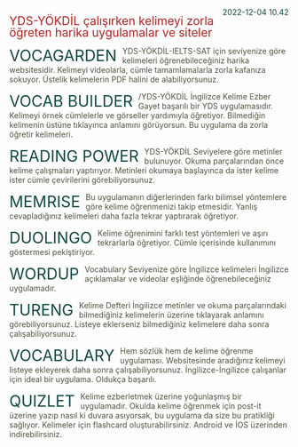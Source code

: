 <style>

	body {
	  background-color: transparent !important;
	}
	
	right {
		float: right;
	}
	
	baslik1 {
		font-size: 2em;
		float: left;
		margin: 0 2% 0 0;
		text-transform: uppercase;
		color: #134A42;
	}
	
	p {
		color: #505040;
	}
	
	ub {
		font-size: 1.5em;
		color: firebrick;
		line-height: 1;
	}
	
	a:link {
		text-decoration: none;
		color: #134A42;
	}

	a:visited {
		text-decoration: none;
		color: #134A42;
	} 

	a:hover {
		text-decoration: none;
		color: #134A42;
	}
	
	a:active {
		text-decoration: none;
		color: #134A42;
	}
	
</style>

<right> 
<a href="https://twitter.com/kalitelisozluk/status/1599308202281439235">2022-12-04 10.42</a> 
</right>

<ub> YDS-YÖKDİL çalışırken kelimeyi zorla öğreten harika uygulamalar ve siteler </ub>

[](https://twitter.com/kalitelisozluk/status/1599308204281692160)

<baslik1> <a href="http://vocagarden.com">Vocagarden</a> </baslik1>

YDS-YÖKDİL-IELTS-SAT için seviyenize göre kelimeleri öğrenebileceğiniz harika websitesidir. Kelimeyi videolarla, cümle tamamlamalarla zorla kafanıza sokuyor. Üstelik kelimelerin PDF halini de alabiliyorsunuz.

[](https://twitter.com/kalitelisozluk/status/1599308206861275137)

<baslik1> Vocab Builder </baslik1>

/YDS-YÖKDİL İngilizce Kelime Ezber Gayet başarılı bir YDS uygulamasıdır. Kelimeyi örnek cümlelerle ve görseller yardımıyla öğretiyor. Bilmediğin kelimenin üstüne tıklayınca anlamını görüyorsun. Bu uygulama da zorla öğretir kelimeleri.

[](https://twitter.com/kalitelisozluk/status/1599308208723853312)

<baslik1> Reading Power </baslik1>

YDS-YÖKDİL Seviyelere göre metinler bulunuyor. Okuma parçalarından önce kelime çalışmaları yaptırıyor. Metinleri okumaya başlayınca da ister kelime ister cümle çevirilerini görebiliyorsunuz.

[](https://twitter.com/kalitelisozluk/status/1599308210774544385)

<baslik1> <a href="http://memrise.com">Memrise</a> </baslik1>

Bu uygulamanın diğerlerinden farkı bilimsel yöntemlere göre kelime öğrenmenizi takip etmesidir. Yanlış cevapladığınız kelimeleri daha fazla tekrar yaptırarak öğretiyor.

[](https://twitter.com/kalitelisozluk/status/1599308213387943936)

<baslik1> <a href="http://tr.duolingo.com">Duolingo</a> </baslik1>

Kelime öğrenimini farklı test yöntemleri ve aşırı tekrarlarla öğretiyor. Cümle içerisinde kullanımını göstermesi pekiştiriyor.

[](https://twitter.com/kalitelisozluk/status/1599308215640289281)

<baslik1> <a href="http://wordupapp.co">Wordup</a> </baslik1>

Vocabulary Seviyenize göre İngilizce kelimeleri İngilizce açıklamalar ve videolar eşliğinde öğrenebileceğiniz uygulamadır.

[](https://twitter.com/kalitelisozluk/status/1599308218135891969)

<baslik1>Tureng</baslik1> Kelime Defteri  İngilizce metinler ve okuma parçalarındaki bilmediğiniz kelimelerin üzerine tıklayarak anlamını görebiliyorsunuz. Listeye eklerseniz bilmediğiniz kelimelere daha sonra çalışabiliyorsunuz.

[](https://twitter.com/kalitelisozluk/status/1599308220350095360)

<baslik1> <a href="http://vocabulary.com">Vocabulary</a> </baslik1>

Hem sözlük hem de kelime öğrenme uygulaması. Websitesinde aradığınız kelimeyi listeye ekleyerek daha sonra çalışabiliyorsunuz. İngilizce-İngilizce çalışanlar için ideal bir uygulama. Oldukça başarılı.

[](https://twitter.com/kalitelisozluk/status/1599308223269416960)

<baslik1> Quizlet </baslik1> Kelime ezberletmek üzerine yoğunlaşmış bir uygulamadır. Okulda kelime öğrenmek için post-it üzerine yazıp nasıl ki duvara asıyorsak, bu uygulama da size bu pratikliği sağlıyor. Kelimeler için flashcard oluşturabilirsiniz. Android ve İOS üzerinden indirebilirsiniz.
